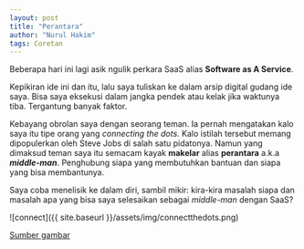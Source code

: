```yaml
---
layout: post
title: "Perantara"
author: "Nurul Hakim"
tags: Coretan
---
```


Beberapa hari ini lagi asik ngulik perkara SaaS alias **Software as A Service**.

Kepikiran ide ini dan itu, lalu saya tuliskan ke dalam arsip digital gudang ide saya. Bisa saya eksekusi dalam jangka pendek atau kelak jika waktunya tiba. Tergantung banyak faktor.

Kebayang obrolan saya dengan seorang teman. Ia pernah mengatakan kalo saya itu tipe orang yang _connecting the dots_. Kalo istilah tersebut memang dipopulerkan oleh Steve Jobs di salah satu pidatonya. Namun yang dimaksud teman saya itu semacam kayak **makelar** alias **perantara** a.k.a **_middle-man_**. Penghubung siapa yang membutuhkan bantuan dan siapa yang bisa membantunya.

Saya coba menelisik ke dalam diri, sambil mikir: kira-kira masalah siapa dan masalah apa yang bisa saya selesaikan sebagai _middle-man_ dengan SaaS?

![connect]({{ site.baseurl }}/assets/img/connectthedots.png)

[Sumber gambar](https://www.linkedin.com/pulse/most-important-skill-future-ability-connect-dots-your-fabio-moioli/?trackingId=5c2a%2BPSsRJCz3zF61AoVKA%3D%3D)
